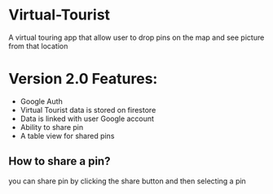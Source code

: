 # Virtual-Tourist
A virtual touring app that allow user to drop pins on the map and see picture from that location

# Version 2.0 Features: 
* Google Auth
* Virtual Tourist data is stored on firestore
* Data is linked with user Google account
* Ability to share pin
* A table view for shared pins

## How to share a pin?
you can share pin by clicking the share button and then selecting a pin
